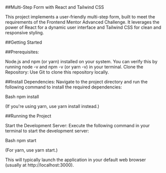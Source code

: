 ##Multi-Step Form with React and Tailwind CSS

This project implements a user-friendly multi-step form, built to meet the requirements of the Frontend Mentor Advanced Challenge. It leverages the power of React for a dynamic user interface and Tailwind CSS for clean and responsive styling.

##Getting Started

##Prerequisites:

Node.js and npm (or yarn) installed on your system. You can verify this by running node -v and npm -v (or yarn -v) in your terminal.
Clone the Repository:
Use Git to clone this repository locally.

##Install Dependencies:
Navigate to the project directory and run the following command to install the required dependencies:

Bash
npm install

(If you're using yarn, use yarn install instead.)

##Running the Project

Start the Development Server:
Execute the following command in your terminal to start the development server:

Bash
npm start

(For yarn, use yarn start.)

This will typically launch the application in your default web browser (usually at http://localhost:3000).







